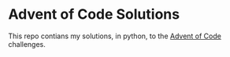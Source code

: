 # Advent of Code Solutions

This repo contians my solutions, in python, to the [Advent of Code](https://adventofcode.com/) challenges. 